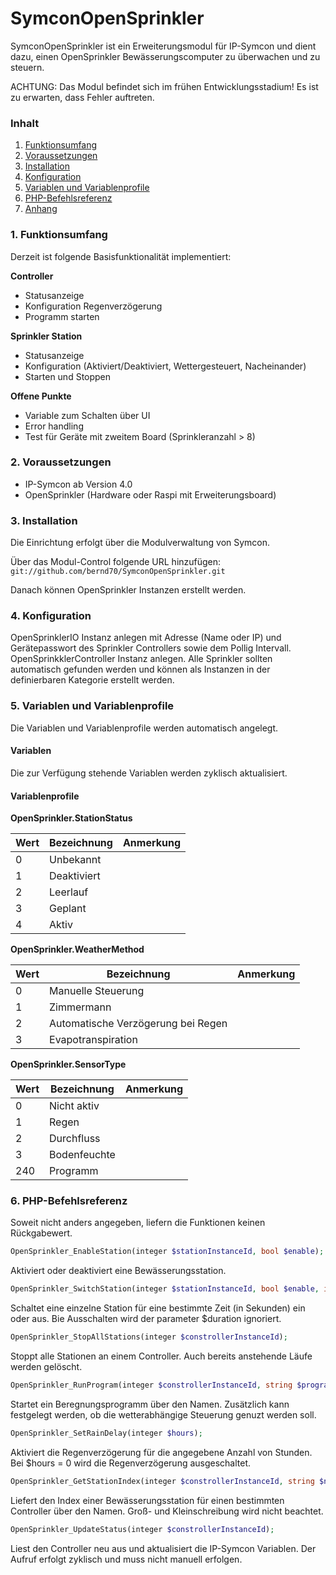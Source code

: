 # SymconOpenSprinkler

SymconOpenSprinkler ist ein Erweiterungsmodul für IP-Symcon und dient dazu, einen OpenSprinkler Bewässerungscomputer zu überwachen und zu steuern.

ACHTUNG: Das Modul befindet sich im frühen Entwicklungsstadium! Es ist zu erwarten, dass Fehler auftreten.

### Inhalt

1. [Funktionsumfang](#1-funktionsumfang)
2. [Voraussetzungen](#2-voraussetzungen)
3. [Installation](#3-installation)
4. [Konfiguration](#4-konfiguration)
5. [Variablen und Variablenprofile](#4-variablen-und-variablenprofile)
6. [PHP-Befehlsreferenz](#5-php-befehlsreferenz)
7. [Anhang](#6-anhang)

### 1. Funktionsumfang

Derzeit ist folgende Basisfunktionalität implementiert:

__Controller__

- Statusanzeige
- Konfiguration Regenverzögerung
- Programm starten

__Sprinkler Station__

- Statusanzeige
- Konfiguration (Aktiviert/Deaktiviert, Wettergesteuert, Nacheinander)
- Starten und Stoppen

__Offene Punkte__

- Variable zum Schalten über UI
- Error handling
- Test für Geräte mit zweitem Board (Sprinkleranzahl > 8)

### 2. Voraussetzungen

- IP-Symcon ab Version 4.0
- OpenSprinkler (Hardware oder Raspi mit Erweiterungsboard)

### 3. Installation

Die Einrichtung erfolgt über die Modulverwaltung von Symcon.

Über das Modul-Control folgende URL hinzufügen: `git://github.com/bernd70/SymconOpenSprinkler.git`

Danach können OpenSprinkler Instanzen erstellt werden.

### 4. Konfiguration

OpenSprinklerIO Instanz anlegen mit Adresse (Name oder IP) und Gerätepasswort des Sprinkler Controllers sowie dem Pollig Intervall.
OpenSprinkklerController Instanz anlegen. Alle Sprinkler sollten automatisch gefunden werden und können als Instanzen in der definierbaren Kategorie erstellt werden.

### 5. Variablen und Variablenprofile

Die Variablen und Variablenprofile werden automatisch angelegt.

#### Variablen

Die zur Verfügung stehende Variablen werden zyklisch aktualisiert.

#### Variablenprofile

__OpenSprinkler.StationStatus__

Wert | Bezeichnung     | Anmerkung
---- | --------------- | -----------------
0    | Unbekannt       |
1    | Deaktiviert     |
2    | Leerlauf        |
3    | Geplant         |
4    | Aktiv           |

__OpenSprinkler.WeatherMethod__

Wert | Bezeichnung                        | Anmerkung
---- | ---------------------------------- | ------------------
0    | Manuelle Steuerung                 |
1    | Zimmermann                         |
2    | Automatische Verzögerung bei Regen |
3    | Evapotranspiration                 |

__OpenSprinkler.SensorType__

Wert | Bezeichnung     | Anmerkung
---- | --------------- | -----------------
0    | Nicht aktiv     |
1    | Regen           |
2    | Durchfluss      |
3    | Bodenfeuchte    |
240  | Programm        |

### 6. PHP-Befehlsreferenz

Soweit nicht anders angegeben, liefern die Funktionen keinen Rückgabewert.

```php
OpenSprinkler_EnableStation(integer $stationInstanceId, bool $enable);
```
Aktiviert oder deaktiviert eine Bewässerungsstation.

```php
OpenSprinkler_SwitchStation(integer $stationInstanceId, bool $enable, int $duration);
```
Schaltet eine einzelne Station für eine bestimmte Zeit (in Sekunden) ein oder aus. Bie Ausschalten wird der parameter $duration ignoriert.

```php
OpenSprinkler_StopAllStations(integer $constrollerInstanceId);
```
Stoppt alle Stationen an einem Controller. Auch bereits anstehende Läufe werden gelöscht.

```php
OpenSprinkler_RunProgram(integer $constrollerInstanceId, string $programName, bool $useWeather);
```
Startet ein Beregnungsprogramm über den Namen. Zusätzlich kann festgelegt werden, ob die wetterabhängige Steuerung genuzt werden soll.

```php
OpenSprinkler_SetRainDelay(integer $hours);
```
Aktiviert die Regenverzögerung für die angegebene Anzahl von Stunden. Bei $hours = 0 wird die Regenverzögerung ausgeschaltet.

```php
OpenSprinkler_GetStationIndex(integer $constrollerInstanceId, string $name) : int;
```
Liefert den Index einer Bewässerungsstation für einen bestimmten Controller über den Namen. Groß- und Kleinschreibung wird nicht beachtet.

```php
OpenSprinkler_UpdateStatus(integer $constrollerInstanceId);
```
Liest den Controller neu aus und aktualisiert die IP-Symcon Variablen. Der Aufruf erfolgt zyklisch und muss nicht manuell erfolgen.

